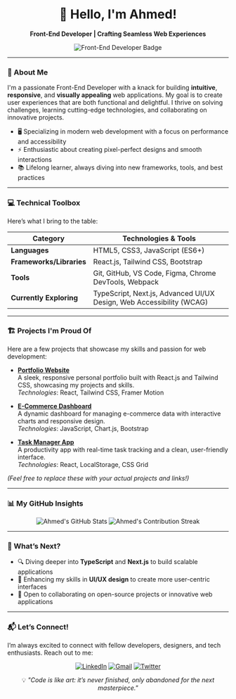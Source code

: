<div align="center">
  <h1>👋 Hello, I'm Ahmed!</h1>
  <p><strong>Front-End Developer | Crafting Seamless Web Experiences</strong></p>
  <img src="https://img.shields.io/badge/Front--End%20Developer-28A9E0?style=flat-square&logo=dev.to&logoColor=white" alt="Front-End Developer Badge" />
</div>

---

### 🌟 About Me
I'm a passionate Front-End Developer with a knack for building **intuitive**, **responsive**, and **visually appealing** web applications. My goal is to create user experiences that are both functional and delightful. I thrive on solving challenges, learning cutting-edge technologies, and collaborating on innovative projects.

- 🖥️ Specializing in modern web development with a focus on performance and accessibility
- ⚡ Enthusiastic about creating pixel-perfect designs and smooth interactions
- 📚 Lifelong learner, always diving into new frameworks, tools, and best practices

---

### 💻 Technical Toolbox
Here’s what I bring to the table:

| **Category**           | **Technologies & Tools**                                                                 |
|-------------------------|-----------------------------------------------------------------------------------------|
| **Languages**           | HTML5, CSS3, JavaScript (ES6+)                                                           |
| **Frameworks/Libraries** | React.js, Tailwind CSS, Bootstrap                                                       |
| **Tools**               | Git, GitHub, VS Code, Figma, Chrome DevTools, Webpack                                   |
| **Currently Exploring**  | TypeScript, Next.js, Advanced UI/UX Design, Web Accessibility (WCAG)                     |

---

### 🏗️ Projects I'm Proud Of
Here are a few projects that showcase my skills and passion for web development:

- **[Portfolio Website](https://github.com/Ahmed404Mo/portfolio)**  
  A sleek, responsive personal portfolio built with React.js and Tailwind CSS, showcasing my projects and skills.  
  *Technologies*: React, Tailwind CSS, Framer Motion

- **[E-Commerce Dashboard](https://github.com/Ahmed404Mo/ecommerce-dashboard)**  
  A dynamic dashboard for managing e-commerce data with interactive charts and responsive design.  
  *Technologies*: JavaScript, Chart.js, Bootstrap

- **[Task Manager App](https://github.com/Ahmed404Mo/task-manager)**  
  A productivity app with real-time task tracking and a clean, user-friendly interface.  
  *Technologies*: React, LocalStorage, CSS Grid

*(Feel free to replace these with your actual projects and links!)*

---

### 📊 My GitHub Insights
<div align="center">
  <img src="https://github-readme-stats.vercel.app/api?username=Ahmed404Mo&show_icons=true&theme=dracula&hide_border=true" alt="Ahmed's GitHub Stats" />
  <img src="https://github-readme-streak-stats.herokuapp.com/?user=Ahmed404Mo&theme=dracula&hide_border=true" alt="Ahmed's Contribution Streak" />
</div>

---

### 🚀 What’s Next?
- 🔍 Diving deeper into **TypeScript** and **Next.js** to build scalable applications
- 🎨 Enhancing my skills in **UI/UX design** to create more user-centric interfaces
- 🤝 Open to collaborating on open-source projects or innovative web applications

---

### 📬 Let’s Connect!
I’m always excited to connect with fellow developers, designers, and tech enthusiasts. Reach out to me:

<p align="center">
  <a href="https://linkedin.com/in/yourusername"><img src="https://img.shields.io/badge/LinkedIn-0A66C2?style=flat-square&logo=linkedin&logoColor=white" alt="LinkedIn" /></a>
  <a href="mailto:youremail@gmail.com"><img src="https://img.shields.io/badge/Gmail-D14836?style=flat-square&logo=gmail&logoColor=white" alt="Gmail" /></a>
  <a href="https://twitter.com/yourusername"><img src="https://img.shields.io/badge/Twitter-1DA1F2?style=flat-square&logo=twitter&logoColor=white" alt="Twitter" /></a>
</p>

<div align="center">
  <p>💡 <i>"Code is like art: it’s never finished, only abandoned for the next masterpiece."</i></p>
</div>
